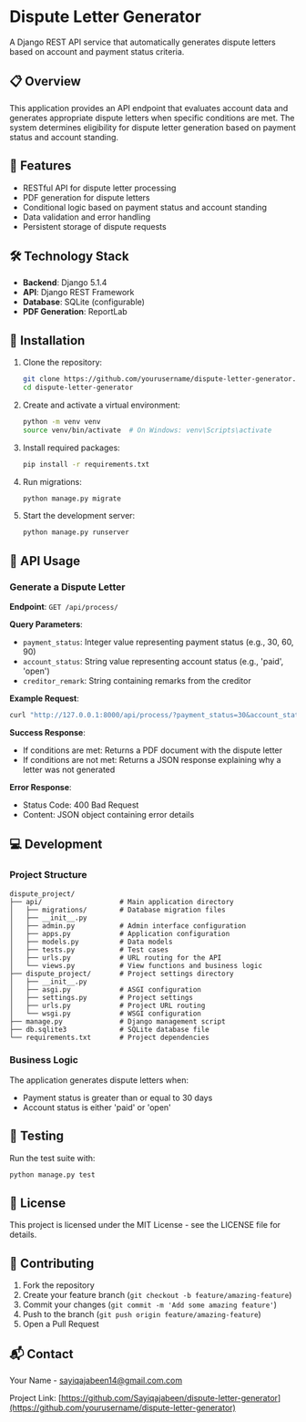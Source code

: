 # Dispute Letter Generator

A Django REST API service that automatically generates dispute letters based on account and payment status criteria.

## 📋 Overview

This application provides an API endpoint that evaluates account data and generates appropriate dispute letters when specific conditions are met. The system determines eligibility for dispute letter generation based on payment status and account standing.

## 🔧 Features

- RESTful API for dispute letter processing
- PDF generation for dispute letters
- Conditional logic based on payment status and account standing
- Data validation and error handling
- Persistent storage of dispute requests

## 🛠️ Technology Stack

- **Backend**: Django 5.1.4
- **API**: Django REST Framework
- **Database**: SQLite (configurable)
- **PDF Generation**: ReportLab

## 🚀 Installation

1. Clone the repository:
   ```bash
   git clone https://github.com/yourusername/dispute-letter-generator.git
   cd dispute-letter-generator
   ```

2. Create and activate a virtual environment:
   ```bash
   python -m venv venv
   source venv/bin/activate  # On Windows: venv\Scripts\activate
   ```

3. Install required packages:
   ```bash
   pip install -r requirements.txt
   ```

4. Run migrations:
   ```bash
   python manage.py migrate
   ```

5. Start the development server:
   ```bash
   python manage.py runserver
   ```

## 📝 API Usage

### Generate a Dispute Letter

**Endpoint**: `GET /api/process/`

**Query Parameters**:
- `payment_status`: Integer value representing payment status (e.g., 30, 60, 90)
- `account_status`: String value representing account status (e.g., 'paid', 'open')
- `creditor_remark`: String containing remarks from the creditor

**Example Request**:
```bash
curl "http://127.0.0.1:8000/api/process/?payment_status=30&account_status=open&creditor_remark=Account%20in%20dispute"
```

**Success Response**:
- If conditions are met: Returns a PDF document with the dispute letter
- If conditions are not met: Returns a JSON response explaining why a letter was not generated

**Error Response**:
- Status Code: 400 Bad Request
- Content: JSON object containing error details

## 💻 Development

### Project Structure

```
dispute_project/
├── api/                   # Main application directory
│   ├── migrations/        # Database migration files
│   ├── __init__.py
│   ├── admin.py           # Admin interface configuration
│   ├── apps.py            # Application configuration
│   ├── models.py          # Data models
│   ├── tests.py           # Test cases
│   ├── urls.py            # URL routing for the API
│   └── views.py           # View functions and business logic
├── dispute_project/       # Project settings directory
│   ├── __init__.py
│   ├── asgi.py            # ASGI configuration
│   ├── settings.py        # Project settings
│   ├── urls.py            # Project URL routing
│   └── wsgi.py            # WSGI configuration
├── manage.py              # Django management script
├── db.sqlite3             # SQLite database file
└── requirements.txt       # Project dependencies
```

### Business Logic

The application generates dispute letters when:
- Payment status is greater than or equal to 30 days
- Account status is either 'paid' or 'open'

## 🧪 Testing

Run the test suite with:
```bash
python manage.py test
```

## 📄 License

This project is licensed under the MIT License - see the LICENSE file for details.

## 👥 Contributing

1. Fork the repository
2. Create your feature branch (`git checkout -b feature/amazing-feature`)
3. Commit your changes (`git commit -m 'Add some amazing feature'`)
4. Push to the branch (`git push origin feature/amazing-feature`)
5. Open a Pull Request

## 📬 Contact

Your Name - sayiqajabeen14@gmail.com.com

Project Link: [https://github.com/Sayiqajabeen/dispute-letter-generator](https://github.com/yourusername/dispute-letter-generator)
